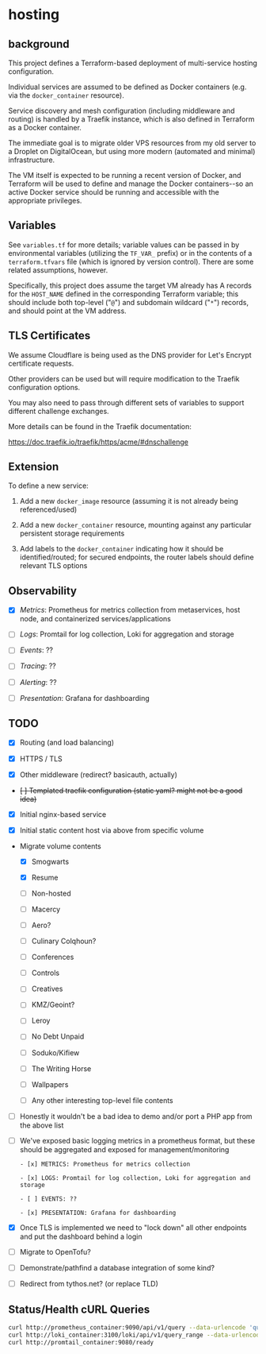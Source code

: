# hosting

## background

This project defines a Terraform-based deployment of multi-service hosting configuration.

Individual services are assumed to be defined as Docker containers (e.g. via the `docker_container` resource).

Service discovery and mesh configuration (including middleware and routing) is handled by a Traefik instance, which is also defined in Terraform as a Docker container.

The immediate goal is to migrate older VPS resources from my old server to a Droplet on DigitalOcean, but using more modern (automated and minimal) infrastructure.

The VM itself is expected to be running a recent version of Docker, and Terraform will be used to define and manage the Docker containers--so an active Docker service should be running and accessible with the appropriate privileges.

## Variables

See `variables.tf` for more details; variable values can be passed in by environmental variables (utilizing the `TF_VAR_` prefix) or in the contents of a `terraform.tfvars` file (which is ignored by version control). There are some related assumptions, however.

Specifically, this project does assume the target VM already has A records for the `HOST_NAME` defined in the corresponding Terraform variable; this should include both top-level ("`@`") and subdomain wildcard ("`*`") records, and should point at the VM address.

## TLS Certificates

We assume Cloudflare is being used as the DNS provider for Let's Encrypt certificate requests.

Other providers can be used but will require modification to the Traefik configuration options.

You may also need to pass through different sets of variables to support different challenge exchanges.

More details can be found in the Traefik documentation:

https://doc.traefik.io/traefik/https/acme/#dnschallenge

## Extension

To define a new service:

1. Add a new `docker_image` resource (assuming it is not already being referenced/used)

1. Add a new `docker_container` resource, mounting against any particular persistent storage requirements

1. Add labels to the `docker_container` indicating how it should be identified/routed; for secured endpoints, the router labels should define relevant TLS options

## Observability

- [x] *Metrics*: Prometheus for metrics collection from metaservices, host node, and containerized services/applications

- [ ] *Logs*: Promtail for log collection, Loki for aggregation and storage

- [ ] *Events*: ??

- [ ] *Tracing*: ??

- [ ] *Alerting*: ??

- [ ] *Presentation*: Grafana for dashboarding

## TODO

- [x] Routing (and load balancing)

- [x] HTTPS / TLS

- [x] Other middleware (redirect? basicauth, actually)

- ~~[ ] Templated traefik configuration (static yaml? might not be a good idea)~~

- [x] Initial nginx-based service

- [x] Initial static content host via above from specific volume

- Migrate volume contents

  - [x] Smogwarts
   
  - [x] Resume

  - [ ] Non-hosted

  - [ ] Macercy

  - [ ] Aero?

  - [ ] Culinary Colqhoun?

  - [ ] Conferences

  - [ ] Controls

  - [ ] Creatives

  - [ ] KMZ/Geoint?

  - [ ] Leroy

  - [ ] No Debt Unpaid

  - [ ] Soduko/Kifiew

  - [ ] The Writing Horse

  - [ ] Wallpapers

  - [ ] Any other interesting top-level file contents

- [ ] Honestly it wouldn't be a bad idea to demo and/or port a PHP app from the above list  

- [ ] We've exposed basic logging metrics in a prometheus format, but these should be aggregated and exposed for management/monitoring

      - [x] METRICS: Prometheus for metrics collection

      - [x] LOGS: Promtail for log collection, Loki for aggregation and storage

      - [ ] EVENTS: ??

      - [x] PRESENTATION: Grafana for dashboarding

- [x] Once TLS is implemented we need to "lock down" all other endpoints and put the dashboard behind a login

- [ ] Migrate to OpenTofu?

- [ ] Demonstrate/pathfind a database integration of some kind?

- [ ] Redirect from tythos.net? (or replace TLD)

## Status/Health cURL Queries

```sh
curl http://prometheus_container:9090/api/v1/query --data-urlencode 'query=up{job="prometheus"}'
curl http://loki_container:3100/loki/api/v1/query_range --data-urlencode 'query={job="containers"}' --data-urlencode 'since=5m'
curl http://promtail_container:9080/ready
```
